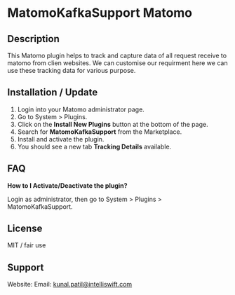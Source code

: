 # MatomoKafkaSupport Matomo

## Description

This Matomo plugin helps to track and capture data of all request receive to matomo from clien websites. We can customise our requirment here we can use these tracking data for various purpose.




## Installation / Update

1. Login into your Matomo administrator page.
2. Go to System > Plugins.
3. Click on the **Install New Plugins** button at the bottom of the page.
4. Search for **MatomoKafkaSupport** from the Marketplace.
5. Install and activate the plugin.
6. You should see a new tab **Tracking Details** available.


## FAQ

__How to I Activate/Deactivate the plugin?__

Login as administrator, then go to System > Plugins > MatomoKafkaSupport.





## License

MIT / fair use



## Support
Website: 
Email: kunal.patil@intelliswift.com